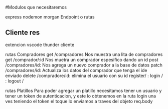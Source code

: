 

#Modulos que necesitaremos

express
nodemon
morgan
Endpoint o rutas 



## Cliente res
extencion vscode thunder cliente


rutas Compradores
get /compradores Nos muestra una lita de compradores
get /comprador/:id Nos muetra un comprador espesifico dando un id
post /compradores/id: Nos agrega un nuevo comprador a la base de datos
patch /compradores/id: Actualiza los datos del comprador que tenga el ide enviado
delete /compradore/id: elimina el usuario con su id
register/ :
login / : 
logout / 

rutas Platillos
Para poder agregar un platillo necesitamos tener un usuario y tener
un token de autenticacion, y este lo obtenemos en la ruta login una ves 
teniendo el token el toque lo enviamos a traves del objeto req.body